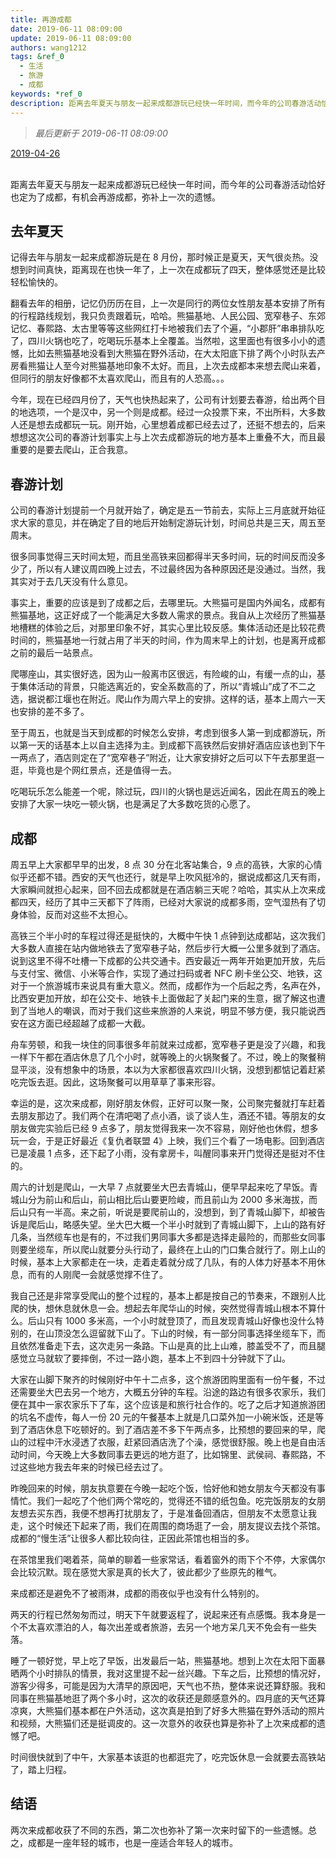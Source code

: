 ```yaml
---
title: 再游成都
date: 2019-06-11 08:09:00
update: 2019-06-11 08:09:00
authors: wang1212
tags: &ref_0
  - 生活
  - 旅游
  - 成都
keywords: *ref_0
description: 距离去年夏天与朋友一起来成都游玩已经快一年时间，而今年的公司春游活动恰好也定为了成都，有机会再游成都，弥补上一次的遗憾。
---
```


> _最后更新于 2019-06-11 08:09:00_

<u>2019-04-26</u>
<br />
<br />

距离去年夏天与朋友一起来成都游玩已经快一年时间，而今年的公司春游活动恰好也定为了成都，有机会再游成都，弥补上一次的遗憾。

<!-- truncate -->

## 去年夏天

记得去年与朋友一起来成都游玩是在 8 月份，那时候正是夏天，天气很炎热。没想到时间真快，距离现在也快一年了，上一次在成都玩了四天，整体感觉还是比较轻松愉快的。

翻看去年的相册，记忆仍历历在目，上一次是同行的两位女性朋友基本安排了所有的行程路线规划，我只负责跟着玩，哈哈。熊猫基地、人民公园、宽窄巷子、东郊记忆、春熙路、太古里等等这些网红打卡地被我们去了个遍，“小郡肝”串串排队吃了，四川火锅也吃了，吃喝玩乐基本上全覆盖。当然啦，这里面也有很多小小的遗憾，比如去熊猫基地没看到大熊猫在野外活动，在大太阳底下排了两个小时队去产房看熊猫让人至今对熊猫基地印象不太好。而且，上次去成都本来想去爬山来着，但同行的朋友好像都不太喜欢爬山，而且有的人恐高。。。

今年，现在已经四月份了，天气也快热起来了，公司有计划要去春游，给出两个目的地选项，一个是汉中，另一个则是成都。经过一众投票下来，不出所料，大多数人还是想去成都玩一玩。刚开始，心里想着成都已经去过了，还挺不想去的，后来想想这次公司的春游计划事实上与上次去成都游玩的地方基本上重叠不大，而且最重要的是要去爬山，正合我意。

## 春游计划

公司的春游计划提前一个月就开始了，确定是五一节前去，实际上三月底就开始征求大家的意见，并在确定了目的地后开始制定游玩计划，时间总共是三天，周五至周末。

很多同事觉得三天时间太短，而且坐高铁来回都得半天多时间，玩的时间反而没多少了，所以有人建议周四晚上过去，不过最终因为各种原因还是没通过。当然，我其实对于去几天没有什么意见。

事实上，重要的应该是到了成都之后，去哪里玩。大熊猫可是国内外闻名，成都有熊猫基地，这正好成了一个能满足大多数人需求的景点。我自从上次经历了熊猫基地槽糕的体验之后，对那里印象不好，其实心里比较反感。集体活动还是比较花费时间的，熊猫基地一行就占用了半天的时间，作为周末早上的计划，也是离开成都之前的最后一站景点。

爬哪座山，其实很好选，因为山一般离市区很远，有险峻的山，有缓一点的山，基于集体活动的背景，只能选离近的，安全系数高的了，所以“青城山”成了不二之选，据说都江堰也在附近。爬山作为周六早上的安排。这样的话，基本上周六一天也安排的差不多了。

至于周五，也就是当天到成都的时候怎么安排，考虑到很多人第一到成都游玩，所以第一天的话基本上以自主选择为主。到成都下高铁然后安排好酒店应该也到下午一两点了，酒店则定在了“宽窄巷子”附近，让大家安排好之后可以下午去那里逛一逛，毕竟也是个网红景点，还是值得一去。

吃喝玩乐怎么能差一个呢，除过玩，四川的火锅也是远近闻名，因此在周五的晚上安排了大家一块吃一顿火锅，也是满足了大多数吃货的心愿了。

## 成都

周五早上大家都早早的出发，8 点 30 分在北客站集合，9 点的高铁，大家的心情似乎还都不错。西安的天气也还行，就是早上吹风挺冷的，据说成都这几天有雨，大家瞬间就担心起来，回不回去成都就是在酒店躺三天呢？哈哈，其实从上次来成都四天，经历了其中三天都下了阵雨，已经对大家说的成都多雨，空气湿热有了切身体验，反而对这些不太担心。

高铁三个半小时的车程过得还是挺快的，大概中午快 1 点钟到达成都站，这次我们大多数人直接在站内做地铁去了宽窄巷子站，然后步行大概一公里多就到了酒店。说到这里不得不吐槽一下成都的公共交通卡。西安最近一两年开始更加开放，先后与支付宝、微信、小米等合作，实现了通过扫码或者 NFC 刷卡坐公交、地铁，这对于一个旅游城市来说具有重大意义。然而，成都作为一个后起之秀，名声在外，比西安更加开放，却在公交卡、地铁卡上面做起了关起门来的生意，据了解这也遭到了当地人的嘲讽，而对于我们这些来旅游的人来说，明显不够方便，我只能说西安在这方面已经超越了成都一大截。

舟车劳顿，和我一块住的同事很多年前就来过成都，宽窄巷子更是没了兴趣，和我一样下午都在酒店休息了几个小时，就等晚上的火锅聚餐了。不过，晚上的聚餐稍显平淡，没有想象中的场景，本以为大家都很喜欢四川火锅，没想到都惦记着赶紧吃完饭去逛。因此，这场聚餐可以用草草了事来形容。

幸运的是，这次来成都，刚好朋友休假，正好可以聚一聚，公司聚完餐就打车赶着去朋友那边了。我们两个在清吧喝了点小酒，谈了谈人生，酒还不错。等朋友的女朋友做完实验后已经 9 点多了，朋友觉得我来一次不容易，刚好他也休假，想多玩一会，于是正好最近《复仇者联盟 4》上映，我们三个看了一场电影。回到酒店已是凌晨 1 点多，还下起了小雨，没有拿房卡，叫醒同事来开门觉得还是挺对不住的。

周六的计划是爬山，一大早 7 点就要坐大巴去青城山，便早早起来吃了早饭。青城山分为前山和后山，前山相比后山要更险峻，而且前山为 2000 多米海拔，而后山只有一半高。来之前，听说是要爬前山的，没想到，到了青城山脚下，却被告诉是爬后山，略感失望。坐大巴大概一个半小时就到了青城山脚下，上山的路有好几条，当然缆车也是有的，不过我们男同事大多都是选择走最险的，而那些女同事则要坐缆车，所以爬山就要分头行动了，最终在上山的门口集合就行了。刚上山的时候，基本上大家都走在一块，走着走着就分成了几队，有的人体力好基本不用休息，而有的人刚爬一会就感觉撑不住了。

我自己还是非常享受爬山的整个过程的，基本上都是按自己的节奏来，不跟别人比爬的快，想休息就休息一会。想起去年爬华山的时候，突然觉得青城山根本不算什么。后山只有 1000 多米高，一个小时就登顶了，而且发现青城山好像也没什么特别的，在山顶没怎么逗留就下山了。下山的时候，有一部分同事选择坐缆车下，而且依然准备走下去，这次走另一条路。下山是真的比上山难，膝盖受不了，而且腿感觉立马就软了要摔倒，不过一路小跑，基本上不到四十分钟就下了山。

大家在山脚下聚齐的时候刚好中午十二点多，这个旅游团购里面有一份午餐，不过还需要坐大巴去另一个地方，大概五分钟的车程。沿途的路边有很多农家乐，我们便在其中一家农家乐下了车，这个应该是和旅行社合作的。吃了之后才知道旅游团的坑名不虚传，每人一份 20 元的午餐基本上就是几口菜外加一小碗米饭，还是等到了酒店休息下吃顿好的。到了酒店差不多下午两点多，比预想的要回来的早，爬山的过程中汗水浸透了衣服，赶紧回酒店洗了个澡，感觉很舒服。晚上也是自由活动时间，今天晚上大多数同事去更远的地方逛了，比如锦里、武侯祠、春熙路，不过这些地方我去年来的时候已经去过了。

昨晚回来的时候，朋友执意要在今晚一起吃个饭，恰好他和她女朋友今天都没有事情忙。我们一起吃了个他们两个常吃的，觉得还不错的纸包鱼。吃完饭朋友的女朋友想去买东西，我便不想再打扰朋友了，于是准备回酒店，但朋友不太愿意让我走，这个时候还下起来了雨，我们在周围的商场逛了一会，朋友提议去找个茶馆。成都的“慢生活”让很多人都比较向往，正因此茶馆也相当的多。

在茶馆里我们喝着茶，简单的聊着一些家常话，看着窗外的雨下个不停，大家偶尔会比较沉默。现在感觉大家是真的长大了，彼此都少了些原先的稚气。

来成都还是避免不了被雨淋，成都的雨夜似乎也没有什么特别的。

两天的行程已然匆匆而过，明天下午就要返程了，说起来还有点感慨。我本身是一个不太喜欢漂泊的人，每次出差或者旅游，去另一个地方呆几天不免会有一些失落。

睡了一顿好觉，早上吃了早饭，出发最后一站，熊猫基地。想到上次在太阳下面暴晒两个小时排队的情景，我对这里提不起一丝兴趣。下车之后，比预想的情况好，游客少得多，可能是因为大清早的原因吧，天气也不热，整体来说还算舒服。我和同事在熊猫基地逛了两个多小时，这次的收获还是颇感意外的。四月底的天气还算凉爽，大熊猫们基本都在户外活动，这次真是拍到了好多大熊猫在野外活动的照片和视频，大熊猫们还是挺调皮的。这一次意外的收获也算是弥补了上次来成都的遗憾了吧。

时间很快就到了中午，大家基本该逛的也都逛完了，吃完饭休息一会就要去高铁站了，踏上归程。

## 结语

两次来成都收获了不同的东西，第二次也弥补了第一次来时留下的一些遗憾。总之，成都是一座年轻的城市，也是一座适合年轻人的城市。

